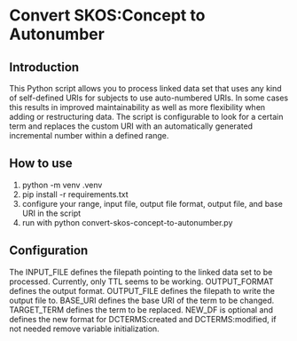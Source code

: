 # Convert SKOS:Concept to Autonumber

## Introduction

This Python script allows you to process linked data set that uses any kind of self-defined URIs for subjects to use auto-numbered URIs. In some cases this results in improved maintainability as well as more flexibility when adding or restructuring data. The script is configurable to look for a certain term and replaces the custom URI with an automatically generated incremental number within a defined range. 

## How to use

1. python -m venv .venv
2. pip install -r requirements.txt
3. configure your range, input file, output file format, output file, and base URI in the script
4. run with python convert-skos-concept-to-autonumber.py

## Configuration

The INPUT_FILE defines the filepath pointing to the linked data set to be processed. Currently, only TTL seems to be working. 
OUTPUT_FORMAT defines the output format.
OUTPUT_FILE defines the filepath to write the output file to.
BASE_URI defines the base URI of the term to be changed.
TARGET_TERM defines the term to be replaced. 
NEW_DF is optional and defines the new format for DCTERMS:created and DCTERMS:modified, if not needed remove variable initialization.

